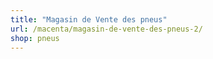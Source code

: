 ```yaml
---
title: "Magasin de Vente des pneus"
url: /macenta/magasin-de-vente-des-pneus-2/
shop: pneus
---
```

